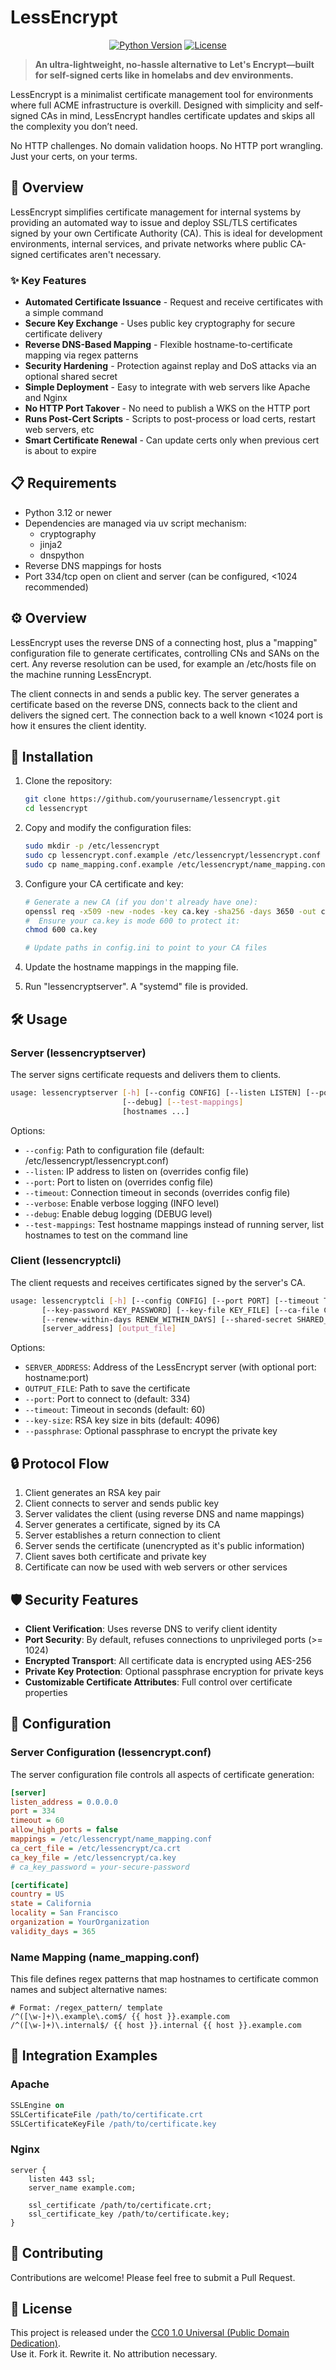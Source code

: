 # LessEncrypt

<div align="center">

[![Python Version](https://img.shields.io/badge/python-3.12%2B-blue.svg)](https://www.python.org/downloads/)
[![License](https://img.shields.io/badge/license-CC0-green.svg)](LICENSE)

</div>

> **An ultra-lightweight, no-hassle alternative to Let's Encrypt—built for self-signed certs like in homelabs and dev environments.**

LessEncrypt is a minimalist certificate management tool for environments where full
ACME infrastructure is overkill. Designed with simplicity and self-signed CAs in mind,
LessEncrypt handles certificate updates and skips all the complexity you don’t need.

No HTTP challenges. No domain validation hoops. No HTTP port wrangling. Just your certs, on your terms.

## 🔑 Overview

LessEncrypt simplifies certificate management for internal systems by providing an automated way to issue and deploy SSL/TLS certificates signed by your own Certificate Authority (CA). This is ideal for development environments, internal services, and private networks where public CA-signed certificates aren't necessary.

### ✨ Key Features

- **Automated Certificate Issuance** - Request and receive certificates with a simple command
- **Secure Key Exchange** - Uses public key cryptography for secure certificate delivery
- **Reverse DNS-Based Mapping** - Flexible hostname-to-certificate mapping via regex patterns
- **Security Hardening** - Protection against replay and DoS attacks via an optional shared secret
- **Simple Deployment** - Easy to integrate with web servers like Apache and Nginx
- **No HTTP Port Takover** - No need to publish a WKS on the HTTP port
- **Runs Post-Cert Scripts** - Scripts to post-process or load certs, restart web servers, etc
- **Smart Certificate Renewal** - Can update certs only when previous cert is about to expire

## 📋 Requirements

- Python 3.12 or newer
- Dependencies are managed via uv script mechanism:
  - cryptography
  - jinja2
  - dnspython
- Reverse DNS mappings for hosts
- Port 334/tcp open on client and server (can be configured, <1024 recommended)

## ⚙️ Overview

LessEncrypt uses the reverse DNS of a connecting host, plus a "mapping" configuration
file to generate certificates, controlling CNs and SANs on the cert. Any reverse resolution
can be used, for example an /etc/hosts file on the machine running LessEncrypt.

The client connects in and sends a public key. The server generates a certificate based
on the reverse DNS, connects back to the client and delivers the signed cert. The
connection back to a well known <1024 port is how it ensures the client identity.

## 🚀 Installation

1. Clone the repository:

   ```bash
   git clone https://github.com/yourusername/lessencrypt.git
   cd lessencrypt
   ```

2. Copy and modify the configuration files:

   ```bash
   sudo mkdir -p /etc/lessencrypt
   sudo cp lessencrypt.conf.example /etc/lessencrypt/lessencrypt.conf
   sudo cp name_mapping.conf.example /etc/lessencrypt/name_mapping.conf
   ```

3. Configure your CA certificate and key:

   ```bash
   # Generate a new CA (if you don't already have one):
   openssl req -x509 -new -nodes -key ca.key -sha256 -days 3650 -out ca.crt
   #  Ensure your ca.key is mode 600 to protect it:
   chmod 600 ca.key

   # Update paths in config.ini to point to your CA files
   ```

4. Update the hostname mappings in the mapping file.

5. Run "lessencryptserver". A "systemd" file is provided.

## 🛠️ Usage

### Server (lessencryptserver)

The server signs certificate requests and delivers them to clients.

```bash
usage: lessencryptserver [-h] [--config CONFIG] [--listen LISTEN] [--port PORT] [--timeout TIMEOUT] [--verbose]
                         [--debug] [--test-mappings]
                         [hostnames ...]
```

Options:

- `--config`: Path to configuration file (default: /etc/lessencrypt/lessencrypt.conf)
- `--listen`: IP address to listen on (overrides config file)
- `--port`: Port to listen on (overrides config file)
- `--timeout`: Connection timeout in seconds (overrides config file)
- `--verbose`: Enable verbose logging (INFO level)
- `--debug`: Enable debug logging (DEBUG level)
- `--test-mappings`: Test hostname mappings instead of running server, list
  hostnames to test on the command line

### Client (lessencryptcli)

The client requests and receives certificates signed by the server's CA.

```bash
usage: lessencryptcli [-h] [--config CONFIG] [--port PORT] [--timeout TIMEOUT] [--key-size KEY_SIZE]
       [--key-password KEY_PASSWORD] [--key-file KEY_FILE] [--ca-file CA_FILE] [--post-renew POST_RENEW]
       [--renew-within-days RENEW_WITHIN_DAYS] [--shared-secret SHARED_SECRET]
       [server_address] [output_file]
```

Options:

- `SERVER_ADDRESS`: Address of the LessEncrypt server (with optional port: hostname:port)
- `OUTPUT_FILE`: Path to save the certificate
- `--port`: Port to connect to (default: 334)
- `--timeout`: Timeout in seconds (default: 60)
- `--key-size`: RSA key size in bits (default: 4096)
- `--passphrase`: Optional passphrase to encrypt the private key

## 🔒 Protocol Flow

1. Client generates an RSA key pair
2. Client connects to server and sends public key
3. Server validates the client (using reverse DNS and name mappings)
4. Server generates a certificate, signed by its CA
5. Server establishes a return connection to client
6. Server sends the certificate (unencrypted as it's public information)
7. Client saves both certificate and private key
8. Certificate can now be used with web servers or other services

## 🛡️ Security Features

- **Client Verification**: Uses reverse DNS to verify client identity
- **Port Security**: By default, refuses connections to unprivileged ports (>= 1024)
- **Encrypted Transport**: All certificate data is encrypted using AES-256
- **Private Key Protection**: Optional passphrase encryption for private keys
- **Customizable Certificate Attributes**: Full control over certificate properties

## 📝 Configuration

### Server Configuration (lessencrypt.conf)

The server configuration file controls all aspects of certificate generation:

```ini
[server]
listen_address = 0.0.0.0
port = 334
timeout = 60
allow_high_ports = false
mappings = /etc/lessencrypt/name_mapping.conf
ca_cert_file = /etc/lessencrypt/ca.crt
ca_key_file = /etc/lessencrypt/ca.key
# ca_key_password = your-secure-password

[certificate]
country = US
state = California
locality = San Francisco
organization = YourOrganization
validity_days = 365
```

### Name Mapping (name_mapping.conf)

This file defines regex patterns that map hostnames to certificate common names and subject alternative names:

```
# Format: /regex_pattern/ template
/^([\w-]+)\.example\.com$/ {{ host }}.example.com
/^([\w-]+)\.internal$/ {{ host }}.internal {{ host }}.example.com
```

## 🔄 Integration Examples

### Apache

```apache
SSLEngine on
SSLCertificateFile /path/to/certificate.crt
SSLCertificateKeyFile /path/to/certificate.key
```

### Nginx

```nginx
server {
    listen 443 ssl;
    server_name example.com;

    ssl_certificate /path/to/certificate.crt;
    ssl_certificate_key /path/to/certificate.key;
}
```

## 🤝 Contributing

Contributions are welcome! Please feel free to submit a Pull Request.

## 📜 License

This project is released under the [CC0 1.0 Universal (Public Domain Dedication)](https://creativecommons.org/publicdomain/zero/1.0/).  
Use it. Fork it. Rewrite it. No attribution necessary.
